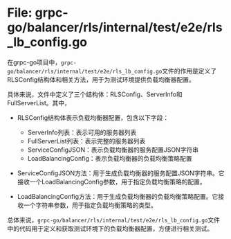 # File: grpc-go/balancer/rls/internal/test/e2e/rls_lb_config.go

在grpc-go项目中，`grpc-go/balancer/rls/internal/test/e2e/rls_lb_config.go`文件的作用是定义了RLSConfig结构体和相关方法，用于为测试环境提供负载均衡器配置。

具体来说，文件中定义了三个结构体：RLSConfig、ServerInfo和FullServerList。其中，

- RLSConfig结构体表示负载均衡器配置，包含以下字段：
  - ServerInfo列表：表示可用的服务器列表
  - FullServerList列表：表示完整的服务器列表
  - ServiceConfigJSON：表示负载均衡器的服务配置JSON字符串
  - LoadBalancingConfig：表示负载均衡器的负载均衡策略配置
  
- ServiceConfigJSON方法：用于生成负载均衡器的服务配置JSON字符串。它接收一个LoadBalancingConfig参数，用于指定负载均衡策略的配置。

- LoadBalancingConfig方法：用于生成负载均衡器的负载均衡策略配置。它接收一个字符串参数，用于指定负载均衡策略的类型。

总体来说，`grpc-go/balancer/rls/internal/test/e2e/rls_lb_config.go`文件中的代码用于定义和获取测试环境下的负载均衡器配置，方便进行相关测试。

